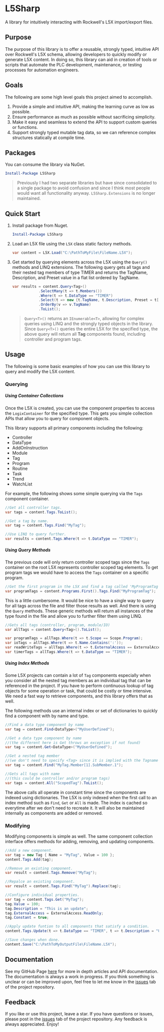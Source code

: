 # L5Sharp
A library for intuitively interacting with Rockwell's L5X import/export files.

## Purpose
The purpose of this library is to offer a reusable, strongly typed, intuitive API
over Rockwell's L5X schema, allowing developers to quickly modify or generate L5X content.
In doing so, this library can aid in creation of tools or scripts that automate the PLC development, maintenance,
or testing processes for automation engineers.

## Goals
The following are some high level goals this project aimed to accomplish.
1. Provide a simple and intuitive API, making the learning curve as low as possible.
2. Ensure performance as much as possible without sacrificing simplicity.
3. Make it easy and seamless to extend the API to support custom queries or functions.
4. Support strongly typed mutable tag data, so we can reference complex structures statically at compile time.

## Packages
You can consume the library via NuGet.
```powershell
Install-Package L5Sharp
```
>Previously I had two separate libraries but have since consolidated to a single package to avoid confusion and since
> I think most people would want all functionality anyway. `L5Sharp.Extensions` is no longer maintained.

## Quick Start
1. Install package from Nuget.
    ```powershell
    Install-Package L5Sharp
    ```
2. Load an L5X file using the `L5X` class static factory methods.
    ```c#
    var content = L5X.Load("C:\PathToMyFile\FileName.L5X");
    ```
3. Get started by querying elements across the L5X using the `Query()` methods and LINQ extensions. 
The following query gets all tags and their nested tag members of type TIMER and returns the TagName,
Description, and Preset value in a flat list ordered by TagName.
    ```csharp
    var results = content.Query<Tag>()
                .SelectMany(t => t.Members())
                .Where(t => t.DataType == "TIMER")
                .Select(t => new {t.TagName, t.Description, Preset = t["PRE"].Value})
                .OrderBy(v => v.TagName)
                .ToList();
    ```

    >`Query<T>()` returns an `IEnumerable<T>`, allowing for complex queries 
   > using LINQ and the strongly typed objects in the library. 
   > Since `Query<T>()` queries the entire L5X for the specified type, the above query 
   > will return all **Tag** components found, including controller and program tags.

## Usage
The following is some basic examples of how you can use this library
to query and modify the L5X content.

### Querying

##### Using Container Collections
Once the L5X is created, you can use the component properties to access the `LogixContainer` for the specified type.
This gets you simple collection APIs that allow you to query for component objects.

This library supports all primary components including the following:
- Controller
- DataType
- AddOnInstruction
- Module
- Tag
- Program
- Routine
- Task
- Trend
- WatchList

For example, the following shows some simple querying via the `Tags` component container.
```c#
//Get all controller tags. 
var tags = content.Tags.ToList();

//Get a tag by name.
var tag = content.Tags.Find("MyTag");

//Use LINQ to query further.
var results = content.Tags.Where(t => t.DataType == "TIMER");
```
##### Using Query Methods
The previous code will only return controller scoped tags since the `Tags` container on the
root L5X represents controller scoped tag elements. To get program tags we would 
have to access the `Tags` container on a specific program.
```csharp
//Get the first program in the L5X and find a tag called 'MyProgramTag'
var programTags = content.Programs.First().Tags.Find("MyProgramTag");
```
This is a little cumbersome. It would be nice to have a single way to query for all tags
across the file and filter those results as well. And there is using the `Query` methods. These generic methods
will return all instances of the type found in the file and allow you to further filter them using LINQ.
```csharp
//Gets all tags (controller, program, module/IO)
var allTags = content.Query<Tag>().ToList();

var programTags = allTags.Where(t => t.Scope == Scope.Program);
var ioTags = allTags.Where(t => t.Name.Contains(':'));
var readWriteTags = allTags.Where(t => t.ExternalAccess == ExternalAccess.ReadWrite);
var timerTags = allTags.Where(t => t.DataType == "TIMER");
```
##### Using Index Methods
Some L5X projects can contain a lot of `Tag` components especially when you consider all the nested
tag members as an individual tag that can be referenced in the project. 
If you have to perform continuous lookup of tag objects for some operation or task, that could be costly
or time intensive. We need a fast way to retrieve components, and this library offers that as well.

The following methods use an internal index or set of dictionaries to quickly find a component with by
name and type.
```csharp
//Find a data type component by name
var tag = content.Find<DataType>("MyUserDefined");

//Get a data type component by name 
//(the different here is Get throws an exception if not found)
var tag = content.Get<DataType>("MyUserDefined");

//Get a nested tag member 
//(we don't need to specify <Tag> since it is implied with the Tagname overload)
var tag = content.Find("MyTag.Member[1].SubMember.1");

//Gets all tags with name 
//(this could be controller and/or program tags)
var tags = content.All("ScopedTag").ToList();
```
The above calls all operate in constant time since the components are indexed using dictionaries. The L5X is 
only indexed when the first call to an index method such as `Find`, `Get` or `All` is made. The index is cached
so everytime after we don't need to recreate it. It will also be maintained internally as components are
added or removed.

### Modifying
Modifying components is simple as well.
The same component collection interface offers methods for adding,
removing, and updating components.

```csharp
//Add a new component.
var tag = new Tag { Name = "MyTag", Value = 100 };
content.Tags.Add(tag);

//Remove an existing component.
var result = content.Tags.Remove("MyTag");

//Repalce an existing component.
var result = content.Tags.Find("MyTag").Replace(tag);

//Configure individual properties.
var tag = content.Tags.Get("MyTag");
tag.Value = 100;
tag.Description = "This is an update";
tag.ExternalAccess = ExternalAccess.ReadOnly;
tag.Constant = true;

//Apply update funtion to all components that satisfy a condition.
content.Tags.Update(t => t.DataType == "TIMER", t => t.Description = "Updated TIMER description");

//Save changes when done.
content.Save("C:\PathToMyOutputFile\FileName.L5X");
```

## Documentation
See my GitHub Page [here](https://tnunnink.github.io/L5Sharp/index.html) for more in depth articles and API documentation.
The documentation is always a work in progress. If you think something is unclear or can be improved upon,
feel free to let me know in the [issues](https://github.com/tnunnink/L5Sharp/issues) tab of the project repository.

## Feedback
If you like or use this project, leave a star. If you have questions or issues,
please post in the [issues](https://github.com/tnunnink/L5Sharp/issues) tab
of the project repository. Any feedback is always appreciated. Enjoy!


